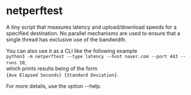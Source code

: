 # netperftest

A tiny script that measures latency and upload/download speeds for a specified destination.
No parallel mechanisms are used to ensure that a single thread has exclusive use of the bandwidth.

You can also use it as a CLI like the following example
</br>
`python3 -m netperftest --type latency --host naver.com --port 443 --runs 10`,
</br>
which prints results being of the form
</br>
`{Ave Elapsed Seconds} {Standard Deviation}`.
</br>

For more details, use the option --help.
